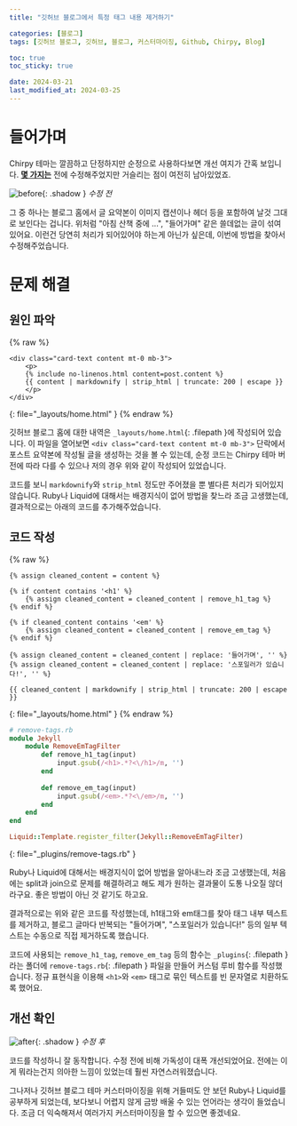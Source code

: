 ```yaml
---
title: "깃허브 블로그에서 특정 태그 내용 제거하기"

categories: [블로그]
tags: [깃허브 블로그, 깃허브, 블로그, 커스터마이징, Github, Chirpy, Blog]

toc: true
toc_sticky: true

date: 2024-03-21
last_modified_at: 2024-03-25
---
```


# **들어가며**

Chirpy 테마는 깔끔하고 단정하지만 순정으로 사용하다보면 개선 여지가 간혹 보입니다. **[몇 가지는](https://hynrng.github.io/posts/%EB%B8%94%EB%A1%9C%EA%B7%B8-%EC%83%88%EB%8B%A8%EC%9E%A5/)** 전에 수정해주었지만 거슬리는 점이 여전히 남아있었죠.

![before](/2024-03-21-blog-customization/before.png){: .shadow }
_수정 전_

그 중 하나는 블로그 홈에서 글 요약본이 이미지 캡션이나 헤더 등을 포함하여 날것 그대로 보인다는 겁니다. 위처럼 "아침 산책 중에 ...", "들어가며" 같은 쓸데없는 글이 섞여 있어요. 이런건 당연히 처리가 되어있어야 하는게 아닌가 싶은데, 이번에 방법을 찾아서 수정해주었습니다.

# **문제 해결**

## **원인 파악**

{% raw %}
```liquid
<div class="card-text content mt-0 mb-3">
    <p>
    {% include no-linenos.html content=post.content %}
    {{ content | markdownify | strip_html | truncate: 200 | escape }}
    </p>
</div>
```
{: file="_layouts/home.html" }
{% endraw %}

깃허브 블로그 홈에 대한 내역은 `_layouts/home.html`{: .filepath }에 작성되어 있습니다. 이 파일을 열어보면 `<div class="card-text content mt-0 mb-3">` 단락에서 포스트 요약본에 작성될 글을 생성하는 것을 볼 수 있는데, 순정 코드는 Chirpy 테마 버전에 따라 다를 수 있으나 저의 경우 위와 같이 작성되어 있었습니다.

코드를 보니 `markdownify`와 `strip_html` 정도만 주어졌을 뿐 별다른 처리가 되어있지 않습니다. Ruby나 Liquid에 대해서는 배경지식이 없어 방법을 찾느라 조금 고생했는데, 결과적으로는 아래의 코드를 추가해주었습니다.

## **코드 작성**

{% raw %}
```liquid
{% assign cleaned_content = content %}

{% if content contains '<h1' %}
    {% assign cleaned_content = cleaned_content | remove_h1_tag %}
{% endif %}

{% if cleaned_content contains '<em' %}
    {% assign cleaned_content = cleaned_content | remove_em_tag %}
{% endif %}

{% assign cleaned_content = cleaned_content | replace: '들어가며', '' %}
{% assign cleaned_content = cleaned_content | replace: '스포일러가 있습니다!', '' %}

{{ cleaned_content | markdownify | strip_html | truncate: 200 | escape }}
```
{: file="_layouts/home.html" }
{% endraw %}

```ruby
# remove-tags.rb
module Jekyll
    module RemoveEmTagFilter
        def remove_h1_tag(input)
            input.gsub(/<h1>.*?<\/h1>/m, '')
        end
        
        def remove_em_tag(input)
            input.gsub(/<em>.*?<\/em>/m, '')
        end
    end
end

Liquid::Template.register_filter(Jekyll::RemoveEmTagFilter)
```
{: file="_plugins/remove-tags.rb" }

Ruby나 Liquid에 대해서는 배경지식이 없어 방법을 알아내느라 조금 고생했는데, 처음에는 split과 join으로 문제를 해결하려고 해도 제가 원하는 결과물이 도통 나오질 않더라구요. 좋은 방법이 아닌 것 같기도 하고요.

결과적으로는 위와 같은 코드를 작성했는데, h1태그와 em태그를 찾아 태그 내부 텍스트를 제거하고, 블로그 글마다 반복되는 "들어가며", "스포일러가 있습니다!" 등의 일부 텍스트는 수동으로 직접 제거하도록 했습니다.

코드에 사용되는 `remove_h1_tag`, `remove_em_tag` 등의 함수는 `_plugins`{: .filepath }라는 폴더에 `remove-tags.rb`{: .filepath } 파일을 만들어 커스텀 루비 함수를 작성했습니다. 정규 표현식을 이용해 `<h1>`와 `<em>` 태그로 묶인 텍스트를 빈 문자열로 치환하도록 했어요.

## **개선 확인**

![after](/2024-03-21-blog-customization/after.png){: .shadow }
_수정 후_

코드를 작성하니 잘 동작합니다. 수정 전에 비해 가독성이 대폭 개선되었어요. 전에는 이게 뭐라는건지 의아한 느낌이 있었는데 훨씬 자연스러워졌습니다.

그나저나 깃허브 블로그 테마 커스터마이징을 위해 거들떠도 안 보던 Ruby나 Liquid를 공부하게 되었는데, 보다보니 어렵지 않게 금방 배울 수 있는 언어라는 생각이 들었습니다. 조금 더 익숙해져서 여러가지 커스터마이징을 할 수 있으면 좋겠네요.